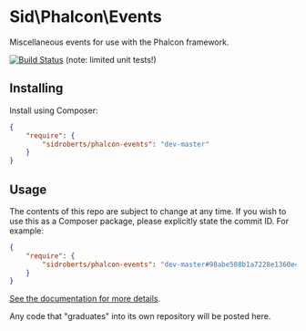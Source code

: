 Sid\Phalcon\Events
==================

Miscellaneous events for use with the Phalcon framework.



[![Build Status](https://travis-ci.org/SidRoberts/phalcon-events.svg?branch=master)](https://travis-ci.org/SidRoberts/phalcon-events) (note: limited unit tests!)



## Installing ##

Install using Composer:

```json
{
    "require": {
        "sidroberts/phalcon-events": "dev-master"
    }
}
```

## Usage ##

The contents of this repo are subject to change at any time. If you wish to use this as a Composer package, please explicitly state the commit ID. For example:

```json
{
    "require": {
        "sidroberts/phalcon-events": "dev-master#98abe588b1a7228e1360e4ada2cdf0cac8ce3d65"
    }
}
```

[See the documentation for more details](https://getcomposer.org/doc/04-schema.md#package-links).

Any code that "graduates" into its own repository will be posted here.
